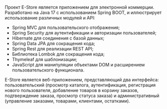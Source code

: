 Проект E-Store является приложением для электронной коммерции. Разработано на Java 17 с использованием Spring BOOT, и иллюстрирует использование различных модулей и API:

- Spring MVC для пользовательского отображения;
- Spring Security для аутентификации и авторизации пользователей;
- Hibernate для соединения с базой данных;
- Spring Data JPA для сокращения кода;
- Spring Rest для реализации REST API;
- Библиотека Lombok для сокращения кода;
- Thymeleaf для шаблонизации;
- JavaScript для манипуляции объектами DOM и расширением пользовательского функционала.

E-Store является веб-приложением, представляющий два интерфейса: пользовательский (просмотр каталога, аутентификация, регистрация нового пользователя, добавление товаров в корзину заказов, подтверждение заказа, просмотр статуса заказа) и административный (управление заказами, товарами, клиентами, остатками).

